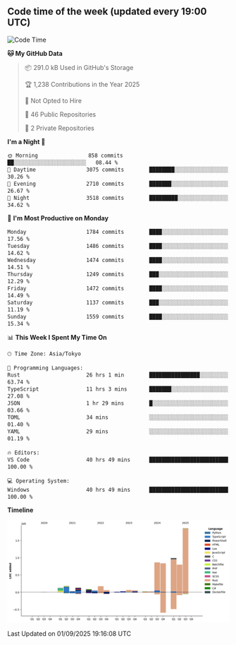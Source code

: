 ## Code time of the week (updated every 19:00 UTC)

<!--START_SECTION:waka-->
![Code Time](http://img.shields.io/badge/Code%20Time-5%2C305%20hrs%2014%20mins-blue)

**🐱 My GitHub Data** 

> 📦 291.0 kB Used in GitHub's Storage 
 > 
> 🏆 1,238 Contributions in the Year 2025
 > 
> 🚫 Not Opted to Hire
 > 
> 📜 46 Public Repositories 
 > 
> 🔑 2 Private Repositories 
 > 
**I'm a Night 🦉** 

```text
🌞 Morning                858 commits         ██░░░░░░░░░░░░░░░░░░░░░░░   08.44 % 
🌆 Daytime                3075 commits        ████████░░░░░░░░░░░░░░░░░   30.26 % 
🌃 Evening                2710 commits        ███████░░░░░░░░░░░░░░░░░░   26.67 % 
🌙 Night                  3518 commits        █████████░░░░░░░░░░░░░░░░   34.62 % 
```
📅 **I'm Most Productive on Monday** 

```text
Monday                   1784 commits        ████░░░░░░░░░░░░░░░░░░░░░   17.56 % 
Tuesday                  1486 commits        ████░░░░░░░░░░░░░░░░░░░░░   14.62 % 
Wednesday                1474 commits        ████░░░░░░░░░░░░░░░░░░░░░   14.51 % 
Thursday                 1249 commits        ███░░░░░░░░░░░░░░░░░░░░░░   12.29 % 
Friday                   1472 commits        ████░░░░░░░░░░░░░░░░░░░░░   14.49 % 
Saturday                 1137 commits        ███░░░░░░░░░░░░░░░░░░░░░░   11.19 % 
Sunday                   1559 commits        ████░░░░░░░░░░░░░░░░░░░░░   15.34 % 
```


📊 **This Week I Spent My Time On** 

```text
🕑︎ Time Zone: Asia/Tokyo

💬 Programming Languages: 
Rust                     26 hrs 1 min        ████████████████░░░░░░░░░   63.74 % 
TypeScript               11 hrs 3 mins       ███████░░░░░░░░░░░░░░░░░░   27.08 % 
JSON                     1 hr 29 mins        █░░░░░░░░░░░░░░░░░░░░░░░░   03.66 % 
TOML                     34 mins             ░░░░░░░░░░░░░░░░░░░░░░░░░   01.40 % 
YAML                     29 mins             ░░░░░░░░░░░░░░░░░░░░░░░░░   01.19 % 

🔥 Editors: 
VS Code                  40 hrs 49 mins      █████████████████████████   100.00 % 

💻 Operating System: 
Windows                  40 hrs 49 mins      █████████████████████████   100.00 % 
```

**Timeline**

![Lines of Code chart](https://raw.githubusercontent.com/SARDONYX-sard/SARDONYX-sard/main/assets/bar_graph.png)


 Last Updated on 01/09/2025 19:16:08 UTC
<!--END_SECTION:waka-->